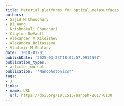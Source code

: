 ```yaml
---
title: Material platforms for optical metasurfaces
authors:
- Sajid M Choudhury
- Di Wang
- Krishnakali Chaudhuri
- Clayton DeVault
- Alexander V Kildishev
- Alexandra Boltasseva
- Vladimir M Shalaev
date: '2018-01-01'
publishDate: '2025-03-23T18:02:57.991459Z'
publication_types:
- article-journal
publication: '*Nanophotonics*'
tags:
- J
links:
- name: URL
  url: https://doi.org/10.1515/nanoph-2017-0130
---
```

